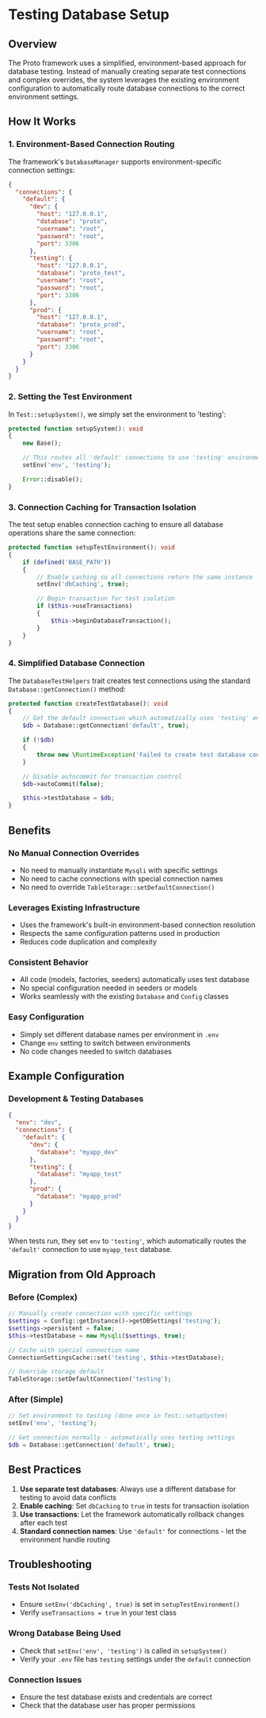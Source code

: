 # Testing Database Setup

## Overview

The Proto framework uses a simplified, environment-based approach for database testing. Instead of manually creating separate test connections and complex overrides, the system leverages the existing environment configuration to automatically route database connections to the correct environment settings.

## How It Works

### 1. Environment-Based Connection Routing

The framework's `DatabaseManager` supports environment-specific connection settings:

```json
{
  "connections": {
    "default": {
      "dev": {
        "host": "127.0.0.1",
        "database": "proto",
        "username": "root",
        "password": "root",
        "port": 3306
      },
      "testing": {
        "host": "127.0.0.1",
        "database": "proto_test",
        "username": "root",
        "password": "root",
        "port": 3306
      },
      "prod": {
        "host": "127.0.0.1",
        "database": "proto_prod",
        "username": "root",
        "password": "root",
        "port": 3306
      }
    }
  }
}
```

### 2. Setting the Test Environment

In `Test::setupSystem()`, we simply set the environment to 'testing':

```php
protected function setupSystem(): void
{
    new Base();

    // This routes all 'default' connections to use 'testing' environment settings
    setEnv('env', 'testing');

    Error::disable();
}
```

### 3. Connection Caching for Transaction Isolation

The test setup enables connection caching to ensure all database operations share the same connection:

```php
protected function setupTestEnvironment(): void
{
    if (defined('BASE_PATH'))
    {
        // Enable caching so all connections return the same instance
        setEnv('dbCaching', true);

        // Begin transaction for test isolation
        if ($this->useTransactions)
        {
            $this->beginDatabaseTransaction();
        }
    }
}
```

### 4. Simplified Database Connection

The `DatabaseTestHelpers` trait creates test connections using the standard `Database::getConnection()` method:

```php
protected function createTestDatabase(): void
{
    // Get the default connection which automatically uses 'testing' env settings
    $db = Database::getConnection('default', true);

    if (!$db)
    {
        throw new \RuntimeException('Failed to create test database connection');
    }

    // Disable autocommit for transaction control
    $db->autoCommit(false);

    $this->testDatabase = $db;
}
```

## Benefits

### No Manual Connection Overrides
- No need to manually instantiate `Mysqli` with specific settings
- No need to cache connections with special connection names
- No need to override `TableStorage::setDefaultConnection()`

### Leverages Existing Infrastructure
- Uses the framework's built-in environment-based connection resolution
- Respects the same configuration patterns used in production
- Reduces code duplication and complexity

### Consistent Behavior
- All code (models, factories, seeders) automatically uses test database
- No special configuration needed in seeders or models
- Works seamlessly with the existing `Database` and `Config` classes

### Easy Configuration
- Simply set different database names per environment in `.env`
- Change `env` setting to switch between environments
- No code changes needed to switch databases

## Example Configuration

### Development & Testing Databases

```json
{
  "env": "dev",
  "connections": {
    "default": {
      "dev": {
        "database": "myapp_dev"
      },
      "testing": {
        "database": "myapp_test"
      },
      "prod": {
        "database": "myapp_prod"
      }
    }
  }
}
```

When tests run, they set `env` to `'testing'`, which automatically routes the `'default'` connection to use `myapp_test` database.

## Migration from Old Approach

### Before (Complex)
```php
// Manually create connection with specific settings
$settings = Config::getInstance()->getDBSettings('testing');
$settings->persistent = false;
$this->testDatabase = new Mysqli($settings, true);

// Cache with special connection name
ConnectionSettingsCache::set('testing', $this->testDatabase);

// Override storage default
TableStorage::setDefaultConnection('testing');
```

### After (Simple)
```php
// Set environment to testing (done once in Test::setupSystem)
setEnv('env', 'testing');

// Get connection normally - automatically uses testing settings
$db = Database::getConnection('default', true);
```

## Best Practices

1. **Use separate test databases**: Always use a different database for testing to avoid data conflicts
2. **Enable caching**: Set `dbCaching` to `true` in tests for transaction isolation
3. **Use transactions**: Let the framework automatically rollback changes after each test
4. **Standard connection names**: Use `'default'` for connections - let the environment handle routing

## Troubleshooting

### Tests Not Isolated
- Ensure `setEnv('dbCaching', true)` is set in `setupTestEnvironment()`
- Verify `useTransactions = true` in your test class

### Wrong Database Being Used
- Check that `setEnv('env', 'testing')` is called in `setupSystem()`
- Verify your `.env` file has `testing` settings under the `default` connection

### Connection Issues
- Ensure the test database exists and credentials are correct
- Check that the database user has proper permissions
